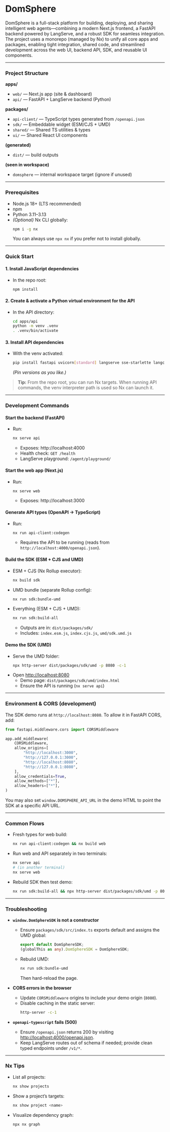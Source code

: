 # DomSphere

DomSphere is a full-stack platform for building, deploying, and sharing intelligent web agents—combining a modern Next.js frontend, a FastAPI backend powered by LangServe, and a robust SDK for seamless integration. The project uses a monorepo (managed by Nx) to unify all core apps and packages, enabling tight integration, shared code, and streamlined development across the web UI, backend API, SDK, and reusable UI components.

---

### Project Structure

**apps/**

- `web/` — Next.js app (site & dashboard)
- `api/` — FastAPI + LangServe backend (Python)

**packages/**

- `api-client/` — TypeScript types generated from `/openapi.json`
- `sdk/` — Embeddable widget (ESM/CJS + UMD)
- `shared/` — Shared TS utilities & types
- `ui/` — Shared React UI components

**(generated)**

- `dist/` — build outputs

**(seen in workspace)**

- `domsphere` — internal workspace target (ignore if unused)

---

### Prerequisites

- Node.js 18+ (LTS recommended)
- npm
- Python 3.11–3.13
- _(Optional)_ Nx CLI globally:
  ```sh
  npm i -g nx
  ```
  You can always use `npx nx` if you prefer not to install globally.

---

### Quick Start

#### 1. Install JavaScript dependencies

- In the repo root:
  ```sh
  npm install
  ```

#### 2. Create & activate a Python virtual environment for the API

- In the API directory:
  ```sh
  cd apps/api
  python -m venv .venv
  . .venv/bin/activate
  ```

#### 3. Install API dependencies

- With the venv activated:
  ```sh
  pip install fastapi uvicorn[standard] langserve sse-starlette langchain pydantic python-multipart
  ```
  _(Pin versions as you like.)_

> **Tip:** From the repo root, you can run Nx targets. When running API commands, the venv interpreter path is used so Nx can launch it.

---

### Development Commands

#### Start the backend (FastAPI)

- Run:
  ```sh
  nx serve api
  ```
  - Exposes: http://localhost:4000
  - Health check: `GET /health`
  - LangServe playground: `/agent/playground/`

#### Start the web app (Next.js)

- Run:
  ```sh
  nx serve web
  ```
  - Exposes: http://localhost:3000

#### Generate API types (OpenAPI → TypeScript)

- Run:
  ```sh
  nx run api-client:codegen
  ```
  - Requires the API to be running (reads from `http://localhost:4000/openapi.json`).

#### Build the SDK (ESM + CJS and UMD)

- ESM + CJS (Nx Rollup executor):
  ```sh
  nx build sdk
  ```
- UMD bundle (separate Rollup config):
  ```sh
  nx run sdk:bundle-umd
  ```
- Everything (ESM + CJS + UMD):
  ```sh
  nx run sdk:build-all
  ```
  - Outputs are in: `dist/packages/sdk/`
  - Includes: `index.esm.js`, `index.cjs.js`, `umd/sdk.umd.js`

#### Demo the SDK (UMD)

- Serve the UMD folder:
  ```sh
  npx http-server dist/packages/sdk/umd -p 8080 -c-1
  ```
- Open [http://localhost:8080](http://localhost:8080)
  - Demo page: `dist/packages/sdk/umd/index.html`
  - Ensure the API is running (`nx serve api`)

---

### Environment & CORS (development)

The SDK demo runs at `http://localhost:8080`. To allow it in FastAPI CORS, add:

```python
from fastapi.middleware.cors import CORSMiddleware

app.add_middleware(
    CORSMiddleware,
    allow_origins=[
        "http://localhost:3000",
        "http://127.0.0.1:3000",
        "http://localhost:8080",
        "http://127.0.0.1:8080",
    ],
    allow_credentials=True,
    allow_methods=["*"],
    allow_headers=["*"],
)
```

You may also set `window.DOMSPHERE_API_URL` in the demo HTML to point the SDK at a specific API URL.

---

### Common Flows

- Fresh types for web build:
  ```sh
  nx run api-client:codegen && nx build web
  ```
- Run web and API separately in two terminals:
  ```sh
  nx serve api
  # (in another terminal)
  nx serve web
  ```
- Rebuild SDK then test demo:
  ```sh
  nx run sdk:build-all && npx http-server dist/packages/sdk/umd -p 8080 -c-1
  ```

---

### Troubleshooting

- **`window.DomSphereSDK` is not a constructor**

  - Ensure `packages/sdk/src/index.ts` exports default and assigns the UMD global:
    ```ts
    export default DomSphereSDK;
    (globalThis as any).DomSphereSDK = DomSphereSDK;
    ```
  - Rebuild UMD:
    ```sh
    nx run sdk:bundle-umd
    ```
    Then hard-reload the page.

- **CORS errors in the browser**

  - Update `CORSMiddleware` origins to include your demo origin (`8080`).
  - Disable caching in the static server:
    ```sh
    http-server -c-1
    ```

- **`openapi-typescript` fails (500)**
  - Ensure `/openapi.json` returns 200 by visiting [http://localhost:4000/openapi.json](http://localhost:4000/openapi.json).
  - Keep LangServe routes out of schema if needed; provide clean typed endpoints under `/v1/*`.

---

### Nx Tips

- List all projects:
  ```sh
  nx show projects
  ```
- Show a project’s targets:
  ```sh
  nx show project <name>
  ```
- Visualize dependency graph:
  ```sh
  npx nx graph
  ```

